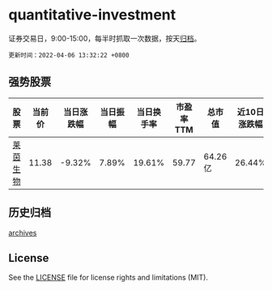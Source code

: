 # quantitative-investment

证券交易日，9:00-15:00，每半时抓取一次数据，按天[归档](archives)。

`更新时间：2022-04-06 13:32:22 +0800`

## 强势股票

|股票|当前价|当日涨跌幅|当日振幅|当日换手率|市盈率TTM|总市值|近10日涨跌幅|
|----|----|----|----|----|----|----|----|
|[莱茵生物](https://xueqiu.com/S/SZ002166)|11.38|-9.32%|7.89%|19.61%|59.77|64.26亿|26.44%|

## 历史归档

[archives](archives)

## License

See the [LICENSE](LICENSE) file for license rights and limitations (MIT).